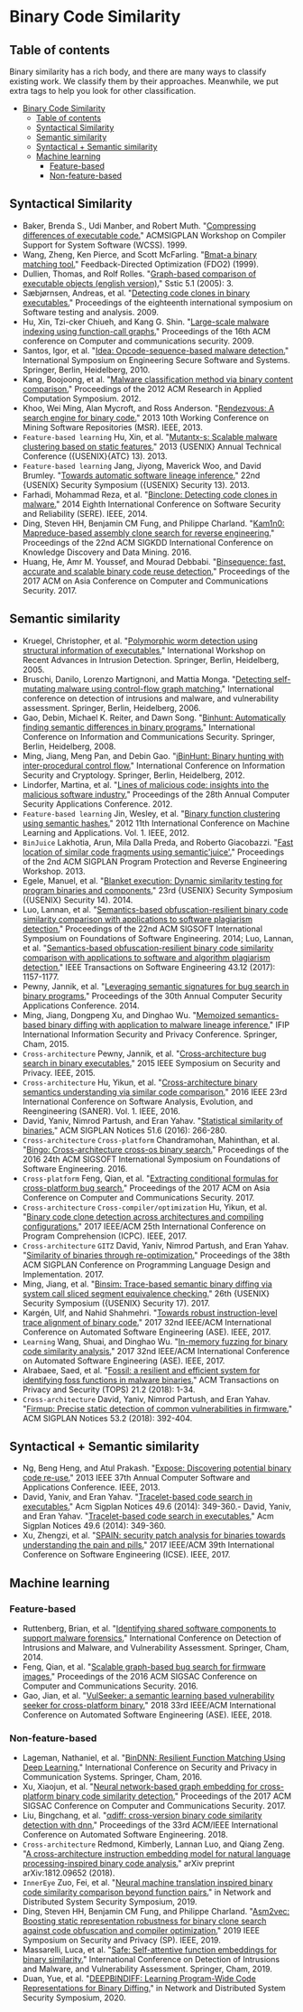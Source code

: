 # Binary Code Similarity
## Table of contents
Binary similarity has a rich body, and there are many ways to classify existing work. We classify them by their approaches. Meanwhile, we put extra tags to help you look for other classification. 
- [Binary Code Similarity](#binary-code-similarity)
	- [Table of contents](#table-of-contents)
	- [Syntactical Similarity](#syntactical-similarity)
	- [Semantic similarity](#semantic-similarity)
	- [Syntactical + Semantic similarity](#syntactical--semantic-similarity)
	- [Machine learning](#machine-learning)
		- [Feature-based](#feature-based)
		- [Non-feature-based](#non-feature-based)

## Syntactical Similarity
- Baker, Brenda S., Udi Manber, and Robert Muth. "[Compressing differences of executable code.](http://citeseerx.ist.psu.edu/viewdoc/download?doi=10.1.1.364.9248&rep=rep1&type=pdf)" ACMSIGPLAN Workshop on Compiler Support for System Software (WCSS). 1999.
- Wang, Zheng, Ken Pierce, and Scott McFarling. "[Bmat-a binary matching tool.](https://pdfs.semanticscholar.org/f9b4/914f50aa76c3660494f93555b47892e74db1.pdf)" Feedback-Directed Optimization (FDO2) (1999).
- Dullien, Thomas, and Rolf Rolles. "[Graph-based comparison of executable objects (english version).](http://195.154.171.95/SSTIC05/Analyse_differentielle_de_binaires/SSTIC05-article-Flake-Graph_based_comparison_of_Executable_Objects.pdf)" Sstic 5.1 (2005): 3.
- Sæbjørnsen, Andreas, et al. "[Detecting code clones in binary executables.](https://dl.acm.org/doi/pdf/10.1145/1572272.1572287)" Proceedings of the eighteenth international symposium on Software testing and analysis. 2009.
- Hu, Xin, Tzi-cker Chiueh, and Kang G. Shin. "[Large-scale malware indexing using function-call graphs.](https://dl.acm.org/doi/pdf/10.1145/1653662.1653736)" Proceedings of the 16th ACM conference on Computer and communications security. 2009.
- Santos, Igor, et al. "[Idea: Opcode-sequence-based malware detection.](http://paginaspersonales.deusto.es/bosanz/publications/pdf/2010/santos_LNCS10_Opcode-sequence-based%20Malware%20Detection.pdf)" International Symposium on Engineering Secure Software and Systems. Springer, Berlin, Heidelberg, 2010.
- Kang, Boojoong, et al. "[Malware classification method via binary content comparison.](https://dl.acm.org/doi/pdf/10.1145/2401603.2401672)" Proceedings of the 2012 ACM Research in Applied Computation Symposium. 2012.
- Khoo, Wei Ming, Alan Mycroft, and Ross Anderson. "[Rendezvous: A search engine for binary code.](http://citeseerx.ist.psu.edu/viewdoc/download?doi=10.1.1.310.3857&rep=rep1&type=pdf)" 2013 10th Working Conference on Mining Software Repositories (MSR). IEEE, 2013.
- `Feature-based learning` Hu, Xin, et al. "[Mutantx-s: Scalable malware clustering based on static features.](https://www.usenix.org/system/files/conference/atc13/atc13-hu.pdf)" 2013 {USENIX} Annual Technical Conference ({USENIX}{ATC} 13). 2013.
- `Feature-based learning` Jang, Jiyong, Maverick Woo, and David Brumley. "[Towards automatic software lineage inference.](https://www.usenix.org/system/files/conference/usenixsecurity13/sec13-paper_jang.pdf)" 22nd {USENIX} Security Symposium ({USENIX} Security 13). 2013.
- Farhadi, Mohammad Reza, et al. "[Binclone: Detecting code clones in malware.](https://cradpdf.drdc-rddc.gc.ca/PDFS/unc194/p800686_A1b.pdf)" 2014 Eighth International Conference on Software Security and Reliability (SERE). IEEE, 2014.
- Ding, Steven HH, Benjamin CM Fung, and Philippe Charland. "[Kam1n0: Mapreduce-based assembly clone search for reverse engineering.](https://dl.acm.org/doi/pdf/10.1145/2939672.2939719)" Proceedings of the 22nd ACM SIGKDD International Conference on Knowledge Discovery and Data Mining. 2016.
- Huang, He, Amr M. Youssef, and Mourad Debbabi. "[Binsequence: fast, accurate and scalable binary code reuse detection.](https://dl.acm.org/doi/pdf/10.1145/3052973.3052974)" Proceedings of the 2017 ACM on Asia Conference on Computer and Communications Security. 2017.

## Semantic similarity
- Kruegel, Christopher, et al. "[Polymorphic worm detection using structural information of executables.](ftp://nozdr.ru/biblio/kolxoz/Cs/CsLn/Recent%20Advances%20in%20Intrusion%20Detection,%208%20conf.,%20RAID%202005(LNCS3858,%20Springer,%202006)(ISBN%203540317783)(359s)_CsLn_.pdf#page=215)" International Workshop on Recent Advances in Intrusion Detection. Springer, Berlin, Heidelberg, 2005.
- Bruschi, Danilo, Lorenzo Martignoni, and Mattia Monga. "[Detecting self-mutating malware using control-flow graph matching.](ftp://nozdr.ru/biblio/kolxoz/Cs/CsLn/Detection%20of%20Intrusions%20and%20Malware%20and%20Vulnerability%20Assessment,%203%20conf.,%20DIMVA%202006(LNCS4064,%20Springer,%202006)(ISBN%20354036014X)(203s).pdf#page=137)" International conference on detection of intrusions and malware, and vulnerability assessment. Springer, Berlin, Heidelberg, 2006.
- Gao, Debin, Michael K. Reiter, and Dawn Song. "[Binhunt: Automatically finding semantic differences in binary programs.](https://link.springer.com/content/pdf/10.1007/978-3-540-88625-9_16.pdf)" International Conference on Information and Communications Security. Springer, Berlin, Heidelberg, 2008.
- Ming, Jiang, Meng Pan, and Debin Gao. "[iBinHunt: Binary hunting with inter-procedural control flow.](http://ink.library.smu.edu.sg/cgi/viewcontent.cgi?article=2699&context=sis_research)" International Conference on Information Security and Cryptology. Springer, Berlin, Heidelberg, 2012.
- Lindorfer, Martina, et al. "[Lines of malicious code: insights into the malicious software industry.](https://dl.acm.org/doi/pdf/10.1145/2420950.2421001)" Proceedings of the 28th Annual Computer Security Applications Conference. 2012.
- `Feature-based learning` Jin, Wesley, et al. "[Binary function clustering using semantic hashes.](https://ieeexplore.ieee.org/abstract/document/6406693/)" 2012 11th International Conference on Machine Learning and Applications. Vol. 1. IEEE, 2012.
- `BinJuice` Lakhotia, Arun, Mila Dalla Preda, and Roberto Giacobazzi. "[Fast location of similar code fragments using semantic'juice'.](https://dl.acm.org/doi/pdf/10.1145/2430553.2430558)" Proceedings of the 2nd ACM SIGPLAN Program Protection and Reverse Engineering Workshop. 2013.
- Egele, Manuel, et al. "[Blanket execution: Dynamic similarity testing for program binaries and components.](https://www.usenix.org/system/files/conference/usenixsecurity14/sec14-paper-egele.pdf)" 23rd {USENIX} Security Symposium ({USENIX} Security 14). 2014.
- Luo, Lannan, et al. "[Semantics-based obfuscation-resilient binary code similarity comparison with applications to software plagiarism detection.](https://dl.acm.org/doi/pdf/10.1145/2635868.2635900)" Proceedings of the 22nd ACM SIGSOFT International Symposium on Foundations of Software Engineering. 2014; Luo, Lannan, et al. "[Semantics-based obfuscation-resilient binary code similarity comparison with applications to software and algorithm plagiarism detection.](https://faculty.ist.psu.edu/wu/papers/cop-tse-2017.pdf)" IEEE Transactions on Software Engineering 43.12 (2017): 1157-1177.
- Pewny, Jannik, et al. "[Leveraging semantic signatures for bug search in binary programs.](https://dl.acm.org/doi/pdf/10.1145/2664243.2664269)" Proceedings of the 30th Annual Computer Security Applications Conference. 2014.
- Ming, Jiang, Dongpeng Xu, and Dinghao Wu. "[Memoized semantics-based binary diffing with application to malware lineage inference.](https://link.springer.com/content/pdf/10.1007/978-3-319-18467-8_28.pdf)" IFIP International Information Security and Privacy Conference. Springer, Cham, 2015.
- `Cross-architecture` Pewny, Jannik, et al. "[Cross-architecture bug search in binary executables.](https://www.degruyter.com/downloadpdf/journals/itit/59/2/article-p83.xml)" 2015 IEEE Symposium on Security and Privacy. IEEE, 2015.
- `Cross-architecture` Hu, Yikun, et al. "[Cross-architecture binary semantics understanding via similar code comparison.](https://loccs.sjtu.edu.cn/~romangol/publications/saner16.pdf)" 2016 IEEE 23rd International Conference on Software Analysis, Evolution, and Reengineering (SANER). Vol. 1. IEEE, 2016.
- David, Yaniv, Nimrod Partush, and Eran Yahav. "[Statistical similarity of binaries.](https://dl.acm.org/doi/pdf/10.1145/2980983.2908126)" ACM SIGPLAN Notices 51.6 (2016): 266-280.
- `Cross-architecture` `Cross-platform` Chandramohan, Mahinthan, et al. "[Bingo: Cross-architecture cross-os binary search.](https://dl.acm.org/doi/pdf/10.1145/2950290.2950350)" Proceedings of the 2016 24th ACM SIGSOFT International Symposium on Foundations of Software Engineering. 2016.
- `Cross-platform` Feng, Qian, et al. "[Extracting conditional formulas for cross-platform bug search.](https://dl.acm.org/doi/pdf/10.1145/3052973.3052995)" Proceedings of the 2017 ACM on Asia Conference on Computer and Communications Security. 2017.
- `Cross-architecture` `Cross-compiler/optimization` Hu, Yikun, et al. "[Binary code clone detection across architectures and compiling configurations.](https://loccs.sjtu.edu.cn/~romangol/publications/icpc17.pdf)" 2017 IEEE/ACM 25th International Conference on Program Comprehension (ICPC). IEEE, 2017.
- `Cross-architecture` `GITZ` David, Yaniv, Nimrod Partush, and Eran Yahav. "[Similarity of binaries through re-optimization.](https://dl.acm.org/doi/pdf/10.1145/3062341.3062387)" Proceedings of the 38th ACM SIGPLAN Conference on Programming Language Design and Implementation. 2017.
- Ming, Jiang, et al. "[Binsim: Trace-based semantic binary diffing via system call sliced segment equivalence checking.](https://www.usenix.org/system/files/conference/usenixsecurity17/sec17-ming.pdf)" 26th {USENIX} Security Symposium ({USENIX} Security 17). 2017.
- Kargén, Ulf, and Nahid Shahmehri. "[Towards robust instruction-level trace alignment of binary code.](https://www.diva-portal.org/smash/record.jsf?pid=diva2:1169709)" 2017 32nd IEEE/ACM International Conference on Automated Software Engineering (ASE). IEEE, 2017.
- `Learning` Wang, Shuai, and Dinghao Wu. "[In-memory fuzzing for binary code similarity analysis.](https://par.nsf.gov/servlets/purl/10054130)" 2017 32nd IEEE/ACM International Conference on Automated Software Engineering (ASE). IEEE, 2017.
- Alrabaee, Saed, et al. "[Fossil: a resilient and efficient system for identifying foss functions in malware binaries.](https://dl.acm.org/doi/pdf/10.1145/3175492)" ACM Transactions on Privacy and Security (TOPS) 21.2 (2018): 1-34.
- `Cross-architecture` David, Yaniv, Nimrod Partush, and Eran Yahav. "[Firmup: Precise static detection of common vulnerabilities in firmware.](https://dl.acm.org/doi/pdf/10.1145/3296957.3177157)" ACM SIGPLAN Notices 53.2 (2018): 392-404.
## Syntactical + Semantic similarity
- Ng, Beng Heng, and Atul Prakash. "[Expose: Discovering potential binary code re-use.](https://ieeexplore.ieee.org/abstract/document/6649873/)" 2013 IEEE 37th Annual Computer Software and Applications Conference. IEEE, 2013.
- David, Yaniv, and Eran Yahav. "[Tracelet-based code search in executables.](https://dl.acm.org/doi/pdf/10.1145/2666356.2594343)" Acm Sigplan Notices 49.6 (2014): 349-360.- David, Yaniv, and Eran Yahav. "[Tracelet-based code search in executables.](https://dl.acm.org/doi/pdf/10.1145/2666356.2594343)" Acm Sigplan Notices 49.6 (2014): 349-360.
- Xu, Zhengzi, et al. "[SPAIN: security patch analysis for binaries towards understanding the pain and pills.](http://faculty.sist.shanghaitech.edu.cn/faculty/songfu/publications/icse17.pdf)" 2017 IEEE/ACM 39th International Conference on Software Engineering (ICSE). IEEE, 2017.
## Machine learning
### Feature-based
- Ruttenberg, Brian, et al. "[Identifying shared software components to support malware forensics.](https://link.springer.com/chapter/10.1007/978-3-319-08509-8_2)" International Conference on Detection of Intrusions and Malware, and Vulnerability Assessment. Springer, Cham, 2014.
- Feng, Qian, et al. "[Scalable graph-based bug search for firmware images.](https://dl.acm.org/doi/pdf/10.1145/2976749.2978370)" Proceedings of the 2016 ACM SIGSAC Conference on Computer and Communications Security. 2016.
- Gao, Jian, et al. "[VulSeeker: a semantic learning based vulnerability seeker for cross-platform binary.](https://dl.acm.org/doi/pdf/10.1145/3238147.3240480)" 2018 33rd IEEE/ACM International Conference on Automated Software Engineering (ASE). IEEE, 2018.
### Non-feature-based
- Lageman, Nathaniel, et al. "[BinDNN: Resilient Function Matching Using Deep Learning.](https://etda.libraries.psu.edu/files/final_submissions/13669)" International Conference on Security and Privacy in Communication Systems. Springer, Cham, 2016.
- Xu, Xiaojun, et al. "[Neural network-based graph embedding for cross-platform binary code similarity detection.](https://dl.acm.org/doi/pdf/10.1145/3133956.3134018)" Proceedings of the 2017 ACM SIGSAC Conference on Computer and Communications Security. 2017.
- Liu, Bingchang, et al. "[αdiff: cross-version binary code similarity detection with dnn.](https://dl.acm.org/doi/pdf/10.1145/3238147.3238199)" Proceedings of the 33rd ACM/IEEE International Conference on Automated Software Engineering. 2018.
- `Cross-architecture` Redmond, Kimberly, Lannan Luo, and Qiang Zeng. "[A cross-architecture instruction embedding model for natural language processing-inspired binary code analysis.](https://arxiv.org/pdf/1812.09652)" arXiv preprint arXiv:1812.09652 (2018).
- `InnerEye` Zuo, Fei, et al. "[Neural machine translation inspired binary code similarity comparison beyond function pairs.](https://arxiv.org/pdf/1808.04706)" in Network and Distributed System Security Symposium, 2019.
- Ding, Steven HH, Benjamin CM Fung, and Philippe Charland. "[Asm2vec: Boosting static representation robustness for binary clone search against code obfuscation and compiler optimization.](https://ieeexplore.ieee.org/abstract/document/8835340/)" 2019 IEEE Symposium on Security and Privacy (SP). IEEE, 2019.
- Massarelli, Luca, et al. "[Safe: Self-attentive function embeddings for binary similarity.](https://arxiv.org/pdf/1811.05296)" International Conference on Detection of Intrusions and Malware, and Vulnerability Assessment. Springer, Cham, 2019.
- Duan, Yue, et al. "[DEEPBINDIFF: Learning Program-Wide Code Representations for Binary Diffing.](https://www.ndss-symposium.org/wp-content/uploads/2020/02/24311.pdf)" in Network and Distributed System Security Symposium, 2020.